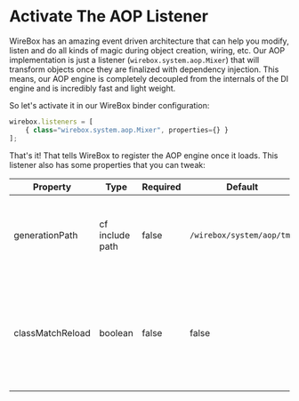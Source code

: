 # Activate The AOP Listener

WireBox has an amazing event driven architecture that can help you modify, listen and do all kinds of magic during object creation, wiring, etc. Our AOP implementation is just a listener (`wirebox.system.aop.Mixer`) that will transform objects once they are finalized with dependency injection. This means, our AOP engine is completely decoupled from the internals of the DI engine and is incredibly fast and light weight. 

So let's activate it in our WireBox binder configuration:

```js
wirebox.listeners = [
	{ class="wirebox.system.aop.Mixer", properties={} }
];
```

That's it! That tells WireBox to register the AOP engine once it loads. This listener also has some properties that you can tweak:

| Property | Type | Required | Default | Description |
| -- | -- | -- | -- | -- |
| generationPath |	cf include path	| false | `/wirebox/system/aop/tmp` | The location where UDF stubs will be generated to. This can be to disk or memory. |
| classMatchReload | boolean	| false |	false	| A cool flag to allow you to reload the class matching dictionary for development purposes only. |